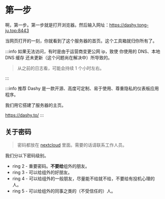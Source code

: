 # 第一步

啊，第一步。第一步就是打开浏览器。然后输入网址：https://dashy.tong-ju.top:8443

当网页打开的一刻，你就看到了这个服务器的首页。这个工具箱就归你所有了。

:::info
如果无法访问，有时是由于运营商变更公网 ip，致使 你使用的 DNS、本地 DNS 缓存 还未更新（这个问题尚在解决中）所导致的。

> 从之前的日志看，可能会持续 1 个小时左右。

:::

:::info 推荐
Dashy 是一款开源、高度可定制、易于使用、尊重隐私的仪表板应用程序。

我们用它搭建了服务器的主页。

https://dashy.to/
:::

## 关于密码

> 密码都放在 [nextcloud](https://nextcloud.tong-ju.top:8443) 里面。需要的话请联系工作人员。

我们分以下密码级别。

- ring 2 - 重要密码。**不要给**组外的朋友。
- ring 3 - 可以给组外的好朋友。
- ring 4 - 可以给组外的一般朋友，尽量能不给就不给，不要给有投机心理的人。
- ring 5 - 可以给组外的同事之类的（不受信任的）人。
